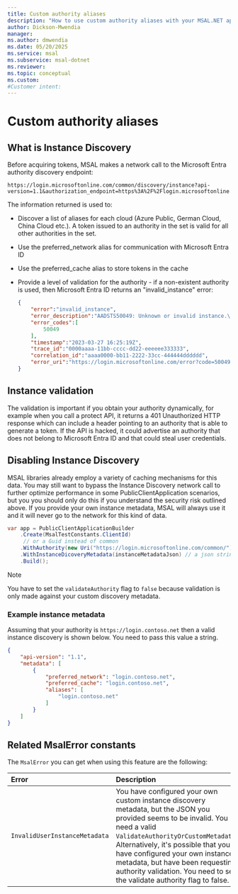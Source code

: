 ```yaml
---
title: Custom authority aliases
description: "How to use custom authority aliases with your MSAL.NET applications."
author: Dickson-Mwendia
manager: 
ms.author: dmwendia
ms.date: 05/20/2025
ms.service: msal
ms.subservice: msal-dotnet
ms.reviewer: 
ms.topic: conceptual
ms.custom: 
#Customer intent: 
---
```


# Custom authority aliases

## What is Instance Discovery

Before acquiring tokens, MSAL makes a network call to the Microsoft Entra authority discovery endpoint:

```text
https://login.microsoftonline.com/common/discovery/instance?api-version=1.1&authorization_endpoint=https%3A%2F%2Flogin.microsoftonline.com%2Fcommon%2Foauth2%2Fv2.0%2Fauthorize
```

The information returned is used to:

- Discover a list of aliases for each cloud (Azure Public, German Cloud, China Cloud etc.). A token issued to an authority in the set is valid for all other authorities in the set.
- Use the preferred_network alias for communication with Microsoft Entra ID
- Use the preferred_cache alias to store tokens in the cache
- Provide a level of validation for the authority - if a non-existent authority is used, then Microsoft Entra ID returns an "invalid_instance" error:

  ```json
  {
      "error":"invalid_instance",
      "error_description":"AADSTS50049: Unknown or invalid instance.\r\nTrace ID: 3adb62d2-11d5-4bb0-acac-7d97451c0000\r\nCorrelation ID: ce374500-8786-4739-ac5b-9a57f9cc0140\r\nTimestamp: 2023-03-27 16:25:19Z",
      "error_codes":[
          50049
      ],
      "timestamp":"2023-03-27 16:25:19Z",
      "trace_id":"0000aaaa-11bb-cccc-dd22-eeeeee333333",
      "correlation_id":"aaaa0000-bb11-2222-33cc-444444dddddd",
      "error_uri":"https://login.microsoftonline.com/error?code=50049"
  }
  ```

## Instance validation

The validation is important if you obtain your authority dynamically, for example when you call a protect API, it returns a 401 Unauthorized HTTP response which can include a header pointing to an authority that is able to generate a token. If the API is hacked, it could advertise an authority that does not belong to Microsoft Entra ID and that could steal user credentials.

## Disabling Instance Discovery

MSAL libraries already employ a variety of caching mechanisms for this data. You may still want to bypass the Instance Discovery network call to further optimize performance in some PublicClientApplication scenarios, but you you should only do this if you understand the security risk outlined above. If you provide your own instance metadata, MSAL will always use it and it will never go to the network for this kind of data.

```csharp
var app = PublicClientApplicationBuilder
    .Create(MsalTestConstants.ClientId)
     // or a Guid instead of common
    .WithAuthority(new Uri("https://login.microsoftonline.com/common/"), false) // or a tenanted authority ending in a GUID
    .WithInstanceDicoveryMetadata(instanceMetadataJson) // a json string similar to https://aka.ms/aad-instance-discovery
    .Build();
```

>[!NOTE]
>You have to set the `validateAuthority` flag to `false` because validation is only made against your custom discovery metadata.

### Example instance metadata

Assuming that your authority is `https://login.contoso.net` then a valid instance discovery is shown below. You need to pass this value a string.

```json
{
    "api-version": "1.1",
    "metadata": [
        {
            "preferred_network": "login.contoso.net",
            "preferred_cache": "login.contoso.net",
            "aliases": [
                "login.contoso.net"
            ]
        }
    ]
}
```

## Related MsalError constants

The `MsalError` you can get when using this feature are the following:

| Error | Description |
|:------|:------------|
| `InvalidUserInstanceMetadata ` | You have configured your own custom instance discovery metadata, but the JSON you provided seems to  be invalid. You need a valid `ValidateAuthorityOrCustomMetadata`. Alternatively, it's possible that you have configured your own instance metadata, but have been requesting authority validation. You need to set the validate authority flag to false. |
